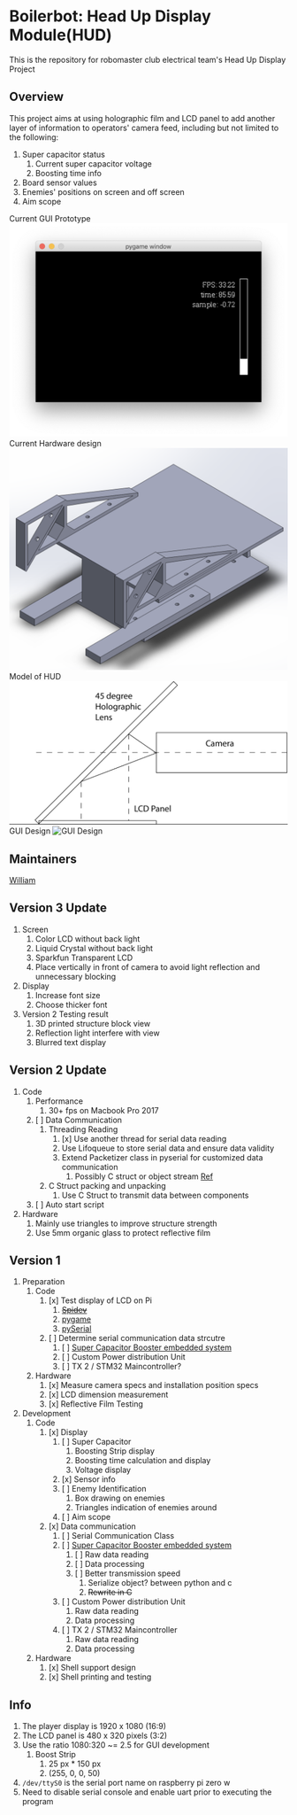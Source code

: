 # Boilerbot: Head Up Display Module(HUD)

This is the repository for robomaster club electrical team's Head Up Display Project

## Overview

This project aims at using holographic film and LCD panel to add another layer of information
to operators' camera feed, including but not limited to the following:

1. Super capacitor status
   1. Current super capacitor voltage
   2. Boosting time info
2. Board sensor values
3. Enemies' positions on screen and off screen
4. Aim scope


Current GUI Prototype
![Current GUI Prototype](./resource/images/GUI-Prototype-3.png)
Current Hardware design
![Current Hardware design](./resource/images/HUD-Shell-V2.png)
Model of HUD
![Model of HUD](./resource/images/preview.png "Model Explain")
GUI Design
![GUI Design](./resource/images/GUI-Design.png "GUI Design")

## Maintainers

[William](https://purduerobomaster.slack.com/team/UCNH7S52P)

## Version 3 Update
1. Screen
    1. Color LCD without back light
    2. Liquid Crystal without back light
    3. Sparkfun Transparent LCD
    4. Place vertically in front of camera to avoid light reflection and unnecessary blocking
1. Display
    1. Increase font size
    1. Choose thicker font
1. Version 2 Testing result
    1. 3D printed structure block view
    2. Reflection light interfere with view
    3. Blurred text display

## Version 2 Update

1. Code
    1. Performance
        1. 30+ fps on Macbook Pro 2017
    1. [ ] Data Communication
        1. Threading Reading
            1. [x] Use another thread for serial data reading
            1. Use Lifoqueue to store serial data and ensure data validity
            1. Extend Packetizer class in pyserial for customized data communication
                1. Possibly C struct or object stream [Ref](https://docs.python.org/3/library/struct.html)
        1. C Struct packing and unpacking
            1. Use C Struct to transmit data between components
    1. [ ] Auto start script
2. Hardware
    1. Mainly use triangles to improve structure strength
    1. Use 5mm organic glass to protect reflective film

## Version 1

1. Preparation
   1. Code
      1. [x] Test display of LCD on Pi
         1. ~~[Spidev](http://github.com/doceme/py-spidev)~~
         2. [pygame](https://www.pygame.org/docs)
         3. [pySerial](https://pyserial.readthedocs.io/en/latest/shortintro.html)
      2. [ ] Determine serial communication data strcutre
         1. [ ] [Super Capacitor Booster embedded system](https://github.com/RoboMaster-Club/Super-Capacitor-Booster)
         2. [ ] Custom Power distribution Unit
         3. [ ] TX 2 / STM32 Maincontroller?
   2. Hardware
      1. [x] Measure camera specs and installation position specs 
      2. [x] LCD dimension measurement
      3. [x] Reflective Film Testing
2. Development
   1. Code
      1. [x] Display
         1. [ ] Super Capacitor
            1. Boosting Strip display
            2. Boosting time calculation and display
            3. Voltage display
         2. [x] Sensor info
         3. [ ] Enemy Identification
            1. Box drawing on enemies
            2. Triangles indication of enemies around
         4. [ ] Aim scope
      2. [x] Data communication
         1. [ ] Serial Communication Class
         2. [ ] [Super Capacitor Booster embedded system](https://github.com/RoboMaster-Club/Super-Capacitor-Booster)
            1. [ ] Raw data reading
            2. [ ] Data processing
            3. [ ] Better transmission speed
               1. Serialize object? between python and c
               2. ~~Rewrite in C~~
         3. [ ] Custom Power distribution Unit
            1. Raw data reading
            2. Data processing
         4. [ ] TX 2 / STM32 Maincontroller
            1. Raw data reading
            2. Data processing
   2. Hardware
      1. [x] Shell support design
      2. [x] Shell printing and testing

## Info
1. The player display is 1920 x 1080 (16:9)
2. The LCD panel is 480 x 320 pixels (3:2)
3. Use the ratio 1080:320 ~= 2.5 for GUI development
   1. Boost Strip
      1. 25 px *  150 px
      2. (255, 0, 0, 50)
4. `/dev/ttyS0` is the serial port name on raspberry pi zero w
5. Need to disable serial console and enable uart prior to executing the program
